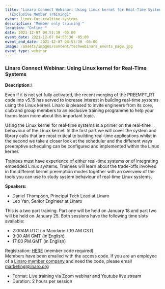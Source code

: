 ```yaml
---
title: "Linaro Connect Webinar: Using Linux kernel for Real-Time Systems
  (Exclusive Member Training)"
event: linux-for-realtime-systems
description: "Member only training "
location: "Online "
date: 2021-12-07 04:53:30 -05:00
event_date: 2021-12-07 04:53:30 -05:00
event_end_date: 2021-12-07 04:53:30 -05:00
image: /assets/images/content/techwebinars_events_page.jpg
event_type: webinar
---
```

### Linaro Connect Webinar: Using Linux kernel for Real-Time Systems

**Description:**\

Even if it is not yet fully activated, the recent merging of the PREEMPT_RT code into v5.15 has served to increase interest in building real-time systems using the Linux kernel. Linaro is pleased to invite engineers from its core, club and group members to an exclusive training programme to help your teams learn more about this important topic.

Using the Linux kernel for real-time systems is a primer on the real-time behaviour of the Linux kernel. In the first part we will cover the system and library calls that are most critical to building real-time applications whilst in the second we take a closer look at the scheduler and the different ways preemptive scheduling can be configured and implemented within the Linux kernel.

Trainees must have experience of either real-time systems or of integrating embedded Linux systems. Trainees will learn about the trade-offs involved in the different kernel preemption modes together with an overview of the tools you can use to study system behaviour of real-time Linux systems.

**Speakers:** 

* Daniel Thompson, Principal Tech Lead at Linaro
* Leo Yan, Senior Engineer at Linaro 

This is a two part training. Part one will be held on January 18 and part two will be held on January 25. Both sessions have the following time slots available: 

* 2:00AM UTC (in Mandarin / 10 AM CST) 
* 9:00 AM GMT (in English)
* 17:00 PM GMT (in English) 


Registration: [HERE](https://www.eventbrite.co.uk/e/exclusive-linaro-member-training-using-linux-kernel-for-real-time-systems-tickets-228604360797) (member code required) \
Members have been emailed with the access code. If you are an employee of a [Linaro member company](https://www.linaro.org/membership/) and need the code, please email marketing@linaro.org 

* Format: Live training via Zoom webinar and Youtube live stream 
* Duration: 2 hours per session